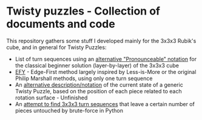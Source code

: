# Twisty puzzles - Collection of documents and code

This repository gathers some stuff I developed mainly for the 3x3x3 Rubik's cube, and in general for Twisty Puzzles:

- List of turn sequences using an [alternative "Pronounceable" notation](personal-documentation/Layer-by-layer-3x3x3-alternative-pronounceable-notation.pdf) for the classical beginner solution (layer-by-layer) of the 3x3x3 cube
- [EFY](personal-documentation/EFY-Edge-First-Y-method-for-the-3x3x3-cube.pdf) - Edge-First method largely inspired by Less-is-More or the original Philip Marshall methods, using only one turn sequence
- An [alternative description/notation](personal-documentation/Rotation-Permutation-Puzzle-Model.txt) of the current state of a generic Twisty Puzzle, based on the position of each piece related to each rotation surface - Unfinished
- An [attempt to find 3x3x3 turn sequences](old/brute-force-algos.py) that leave a certain number of pieces untouched by brute-force  in Python

